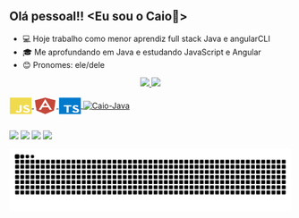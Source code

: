 ## Olá pessoal!!  <Eu sou o Caio👋>


- :computer: Hoje trabalho como menor aprendiz full stack Java e angularCLI
- :mortar_board: Me aprofundando em Java e estudando JavaScript e Angular
- :blush: Pronomes: ele/dele 

<div align="center">
  <a href="https://github.com/Piposo745">
  <img height="180em" src="https://github-readme-stats.vercel.app/api?username=Piposo745&show_icons=true&theme=dark&include_all_commits=true&count_private=true"/>
  <img height="180em" src="https://github-readme-stats.vercel.app/api/top-langs/?username=Piposo745&layout=compact&langs_count=7&theme=dark"/>
</div>
 
 <div style="display: inline_block"><br>
  <img align="center" alt="Caio-Ts" height="30" width="40" src="https://raw.githubusercontent.com/devicons/devicon/master/icons/javascript/javascript-plain.svg">
  <img align="center" alt="Caio-Angular" height="30" width="40" src="https://raw.githubusercontent.com/devicons/devicon/1119b9f84c0290e0f0b38982099a2bd027a48bf1/icons/angularjs/angularjs-plain.svg">
  <img align="center" alt="Caio-Python" height="30" width="40" src="https://raw.githubusercontent.com/devicons/devicon/1119b9f84c0290e0f0b38982099a2bd027a48bf1/icons/typescript/typescript-plain.svg">
  <img align="center" alt="Caio-Java" height="30" width="40" src="https://cdn.jsdelivr.net/gh/devicons/devicon/icons/java/java-original.svg"">
</div>
                                                                                                                                     
##
                                                                                                                                             
<div> 
  <a href="https://www.instagram.com/caiio_siimass/" target="_blank"><img src="https://img.shields.io/badge/-Instagram-%23E4405F?style=for-the-badge&logo=instagram&logoColor=white" target="_blank"></a>
 <a href="https://twitter.com/piuvlr" target="_blank"><img src="https://img.shields.io/badge/Twitter-1DA1F2?style=for-the-badge&logo=twitter&logoColor=white" target="_blank"></a> 
  <a href = "mailto:caiosimas.siloe@gmail.com"><img src="https://img.shields.io/badge/-Gmail-%23333?style=for-the-badge&logo=gmail&logoColor=white" target="_blank"></a>
  <a href="https://www.linkedin.com/in/caio-simas-06a06520a/" target="_blank"><img src="https://img.shields.io/badge/-LinkedIn-%230077B5?style=for-the-badge&logo=linkedin&logoColor=white" target="_blank"></a> 
 
  ![Snake animation](https://github.com/Piposo745/Piposo745/blob/output/github-contribution-grid-snake.svg)

</div>
                                                                                                                                           

